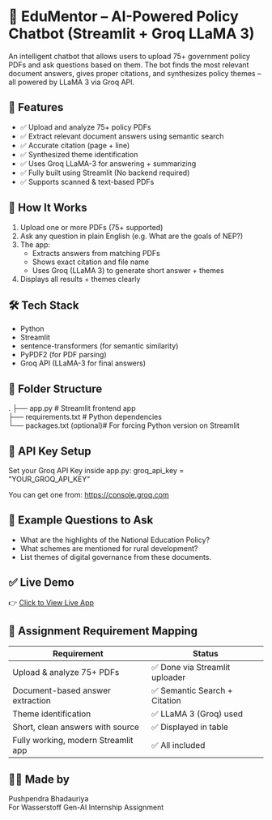 # 📘 EduMentor – AI-Powered Policy Chatbot (Streamlit + Groq LLaMA 3)

An intelligent chatbot that allows users to upload 75+ government policy PDFs and ask questions based on them. The bot finds the most relevant document answers, gives proper citations, and synthesizes policy themes – all powered by LLaMA 3 via Groq API.

## 🚀 Features

- ✅ Upload and analyze 75+ policy PDFs
- ✅ Extract relevant document answers using semantic search
- ✅ Accurate citation (page + line)
- ✅ Synthesized theme identification
- ✅ Uses Groq LLaMA-3 for answering + summarizing
- ✅ Fully built using Streamlit (No backend required)
- ✅ Supports scanned & text-based PDFs

## 🧠 How It Works

1. Upload one or more PDFs (75+ supported)
2. Ask any question in plain English (e.g. What are the goals of NEP?)
3. The app:
   - Extracts answers from matching PDFs
   - Shows exact citation and file name
   - Uses Groq (LLaMA 3) to generate short answer + themes
4. Displays all results + themes clearly

## 🛠️ Tech Stack

- Python
- Streamlit
- sentence-transformers (for semantic similarity)
- PyPDF2 (for PDF parsing)
- Groq API (LLaMA-3 for final answers)

## 📂 Folder Structure

.
├── app.py                 # Streamlit frontend app  
├── requirements.txt       # Python dependencies  
└── packages.txt (optional)# For forcing Python version on Streamlit  

## 🔐 API Key Setup

Set your Groq API Key inside app.py:
groq_api_key = "YOUR_GROQ_API_KEY"

You can get one from: https://console.groq.com

## 🧪 Example Questions to Ask

- What are the highlights of the National Education Policy?
- What schemes are mentioned for rural development?
- List themes of digital governance from these documents.

## ✅ Live Demo

👉 [Click to View Live App](https://your-username-doc-research-theme-idtif-chatbot.streamlit.app)

## 📌 Assignment Requirement Mapping

| Requirement                             | Status |
|----------------------------------------|--------|
| Upload & analyze 75+ PDFs              | ✅ Done via Streamlit uploader |
| Document-based answer extraction       | ✅ Semantic Search + Citation |
| Theme identification                   | ✅ LLaMA 3 (Groq) used |
| Short, clean answers with source       | ✅ Displayed in table |
| Fully working, modern Streamlit app    | ✅ All included |

## 🙋‍♂️ Made by

Pushpendra Bhadauriya  
For Wasserstoff Gen-AI Internship Assignment  
